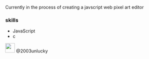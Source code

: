 Currently in the process of creating a javscript web pixel art editor


### skills

* JavaScript
* c

            
            
            

<img src="https://user-images.githubusercontent.com/93410865/165428740-837c376a-c760-47cd-9ede-727ce9d149f9.png" width="30" height="30">
@2003unlucky

